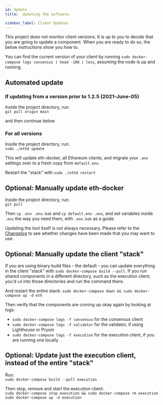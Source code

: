 ```yaml
---
id: Update
title:  Updating the software.

sidebar_label: Client Updates
---
```


This project does not monitor client versions. It is up to you to decide that you
are going to update a component. When you are ready to do so, the below instructions
show you how to.

You can find the current version of your client by running `sudo docker-compose logs consensus | head -100 | less`,
assuming the node is up and running.

## Automated update

### If updating from a version prior to 1.2.5 (2021-June-05)

Inside the project directory, run:<br />
`git pull origin main`

and then continue below

### For all versions

Inside the project directory, run:<br />
`sudo ./ethd update`

This will update eth-docker, all Ethereum clients, and migrate your `.env` settings over to a fresh copy
from `default.env`.

Restart the "stack" with `sudo ./ethd restart`

## Optional: Manually update eth-docker

Inside the project directory, run:<br />
`git pull`

Then `cp .env .env.bak` and `cp default.env .env`, and set variables inside `.env`
the way you need them, with `.env.bak` as a guide.

Updating the tool itself is not always necessary. Please refer to the [Changelog](../About/Changelog.md) to see
whether changes have been made that you may want to use.

## Optional: Manually update the client "stack"

If you are using binary build files - the default - you can update everything
in the client "stack" with `sudo docker-compose build --pull`. If you
run shared components in a different directory, such as the execution client,
you'd `cd` into those directories and run the command there.

And restart the entire stack: `sudo docker-compose down && sudo docker-compose up -d eth`

Then verify that the components are coming up okay again by looking at logs:
- `sudo docker-compose logs -f consensus` for the consensus client
- `sudo docker-compose logs -f validator` for the validator, if using Lighthouse or Prysm
- `sudo docker-compose logs -f execution` for the execution client, if you are running one locally

## Optional: Update just the execution client, instead of the entire "stack"

Run:<br />
`sudo docker-compose build --pull execution`

Then stop, remove and start the execution client:<br />
`sudo docker-compose stop execution && sudo docker-compose rm execution`<br />
`sudo docker-compose up -d execution`
